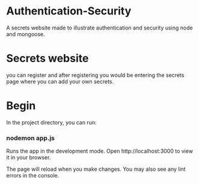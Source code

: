 # Authentication-Security
A secrets website made to illustrate authentication and security using node and mongoose.
# Secrets website 
you can register and after registering you would be entering the secrets page where you can add your own secrets.

# Begin
In the project directory, you can run:

### nodemon app.js

Runs the app in the development mode.
Open http://localhost:3000 to view it in your browser.

The page will reload when you make changes.
You may also see any lint errors in the console.
